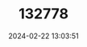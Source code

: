 ---
title: "132778"
category: "Epinephelus hexagonatus"
draft: false
date: 2024-02-22 13:03:51
languages:
  English: ["Hexagon Grouper", "Honeycomb Grouper", "Star-spotted Grouper", "Starspotted Grouper", "White Speckled Rockcod", "Wirenetting Cod"]
  French: ["Loche A Hexagone", "Merou A Dessins Hexagonaux", "Merou Melifere"]
---